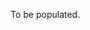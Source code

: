 To be populated.

<!-- # General introduction

### Basic seismic data processing

- Give a description of a surface-seismic experiment
- Describe the basic steps of the post-stack seismic data flow and why they are important
- Explain why we need seismic exploration
- Name seismic transducers and setup for land and marine acquition
- Describe different seismic gathers
- What are the assumptions underlying NMO
- What is the role of the “fold” of the acquisition and why is it important
- Describe the mathematical relation between midpoint/offset and source-receiver coordinates
- Why is the sampling rate different for common-shot and common midpoint gathers
- Describe the principle of velocity estimation with NMO
- What does migration try to accomplish
- Give a geometric description of the process of zero-offset migration.
- Describe the different terms in the Rayleigh II integral 
- Decribe the extrapolation “work flow”
- Flowshart for shot extrapolation in the f-k domain
- What is the expression for the wavefield extrapolation operator in the ``f-k`` domain. 
- What change do you need to make to do inverse extrapolation
- Describe in pictures forward wavefield extrapolation for a shot record with two events
- Describe recursive inverse wavefield extrapolation of a shot record with a single reflection event by a number of plots
- What is the main assumption on the behavior of the velocity in f-k based recursive extrapolation and what happens to the extrapolation operator compared to the lateral invariant case
- Name the five steps of prestack migration
- What are the underlying assumptions regarding the use of a particular migration scheme in relation to the complexity of the subsurface.
- Draw a schematic of the “impulse” response of the migration operator and the linearized scattering operator.
- Describe the different steps of pre-stack shot migration
- What is the difference between pre- and post-stack migration?
- What is the effect of summing the images of the different shot gathers
- In what situation is pre-stack time migration a viable option and when not
- What migration scheme would you use in case of complex velocities and complex structure

### Wavefield extrapolation, pre-stack migration, and velocity analysis

- Wavefield extrapolation via Rayleigh II
- Wavefield extrapolation via the f-k domain
- $V(z)$ migration
- Shot record migration
- Recursive extrapolation in varying media
- Pre-stack shot migration
- One-way wave-equation migration
- Reverse-time migration
- Velocity-model estimation
   - Traveltime tomography
   - migration-velocity analysis
- What are the two prevailing methods to estimate the velocity model and what information do they need
- Describe the main principles of travel-time tomography
- Describe the main principles of migration velocity analyses
- What are the differences between these two methods of velocity model estimation

### Filtering

- Describe the principle and assumptions behind f-k filtering
- Write down the Radon transform in the physical and Fourier domain
- Describe Radon filtering sequence of operations to remove multiples
- Describe what the process of seismic deconvolution tries to accomplish

***


# Seismic data acquisition

- Give the Nyquist sampling critrion for the sampling of spatio-temporal wavefields
- Describe aliasing in 1-D and 2- D (``f-k`` domain).
- What is an airgun
- What is the ghost?
- What is the effect of the ghost on the amplitude spectrum?
- Describe azimuth and name at least three disadvantages of near azimuth acquisition.
- What does a rose diagram plot?
- Mention two different configurations to improve azimuthal coverage. Include sketches of the arrays and sources.
- Describe rich azimuth acquisition and include drawing.
- What is the main driver behind WAZ acquisition?
- Name at least four improvemens related to wide-azimuth acquisition?
- What is fold and why is it important?
- What are the main challenges in marine acquisition?
- What are the challenges of 3D acquisition?
- Name some recent developments.
- Describe coil sampling
- Give the main reasons why large offsets are required?

***

# From processing to inversion

- Describe what the forward and inverse models signify.
- What property do unitaty matrices have?
- What type of solution method should be used when the data synthetic data does not fit observed data exactly?
- Describe how one arrives at the least-squares solution ``m_{LS}=(A^TA)^{-1})A^Td``?
- In what situation, is the least-squares solution used? Is the matrix to be inverted tall, square, or fat?
- Describe the minmum norm solution and when is its use appropriate?
- Describe in words what the expression ``min_x|x|_2 subject to Ax=b`` expresses.
- Explain the difference between processing (applying the adjoint) and inversion
- How are convolution and correlation related related to linear operations
- Describe the 'dot test’ and what does it accomplish
- Mention and describe at least three forward-adjoint pairs relevant to exploration seismology
- Write stacking, zero padding, and sampling as a matrix
- Proof that matrices that represent convolution and correlation are adjoints.
- What kind of matrix is the convolution in the Fourier domain.
- Sketch a column of the Parabolic Radon 'reverse’ transform (``L^H``).
- Explain why it is important to 'invert the 'reverse’ Radon transform’ for multiple removal?
- What is the underlying assumption of minimizing the energy (``\ell_2``-norm) on the model parameters?
- What does high-resolution try to accomplish and what is the underlying assumption on the model and the data?

*** 

# Compressive sensing

- How is sampling related to a linear system.
- When is the linear system underdetermined.
- How do the concepts of over- and underdetermined systems relate to sampling?
- Give the key ideas of Compressive Sensing.
- Give two examples of transforms that exploit the signal's structure by sparsity.
- Which interferences/artifacts are worse. Coherent aliases due to periodic sampling or incoherent noise due to randomized samping and why?
- Give at least two examples of randomized sampling and describe the impact on the sampling artifacts compared to conventional deterministic acquisition.
- Give an example of measurement (M) and sampling (R) matrices with low and hight coherence
- Which of the following acquisition scenarios creates favorable recovery conditions?
- Explain the role of sparsifying transforms and sparsity-promoting recovery.
- Describe what happens with the recovery SNR as (i) the subsampling ratio decreases, (ii) the sparsity-level increases, (iii) the noiselevel increases, and (iv) the decay rate of the sorted transform-domain coefficients increases.
- List a number of pitfalls/challenges related to applying compressive sensing to seismic acquisition in the field.

***

# Linearized inversion 

- Describe three factors that influence the amplitudes of seismic waves
- Describe when the linearized refflection coefficients is a good approximation
- Give two different expressions for the linearized reflection coefficient in the acoustic case
- Mention “non-ray” amplitude effects
- Describe linearized inversion. What are the two key factors expressing the relationship between the amplitudes of the reflection events and the acoustic medium properties. Introduce the corresponding matrices.
- What are the boundary conditions for the elastic wave equation at an interface?
- Describe the different reflection and transmission coefficients for the elastic case.
- Describe the linear convolutional model for the seismic reflection response. What are the underlying assupmtions of this model?
- What does the background velocity model describe and what properties should it have?
- List the different reflection and transmission coefficients for an interface between two elastic layers. What are these coefficients a function of and w.r.t. to which medium properties can these expressions be linearized? For non-zero and pre-critical angles, what are the orders in deltall 1 for these different reflection and transmission coefficients?
- Describe the “work flow” of AVP inversion.
- Describe how the amplitudes of the plane-wave decomposition (via the linear Radon transform) are related to contrasts in the density, compressional, and shear wavespeeds.
- Describe the damped least-squares procedure to estimate the medium perturbations/contrasts. Is the system under or over determined? Why is damping needed?
- Describe issues with the spectral gap.

***

# RTM & FWI

- Describe in words what the adjoint state method corresponds to physically
- What is the geophysical interpretation of the gradient?
- Describe the equations for the computation of the gradient. What is their physical meaning?
- Draw the impulse response of a the linear Born scattering operator and its adjoint for a constant velocity model.
- What is the relationship between least-squares migration and Gauss-Newton?
- How is the action of the Jacobian evaluated? How many PDE solves does it take?
- List at least two difference between linearized inversion (least-squares migration and full-waveform inversion).
- Describe for what purpose full-waveform inversion is used in the context of migration and why.
- Describe a method to make imaging and inversion more efficient
- Describe a cross-well experiment
- Describe a surface-seismic experiment
- How does the sensitivity of these two methods compare?
- What sort of waves does full-waveform inversion rely on and why.
- List at least two requirements of full-waveform inversion on the acquisition.
- What does non-uniquness in full-waveform inversion refer to?
- List at least one strategy people use to avoid getting stuck in a local minimum? What does this imply w.r.t. the wavelength and the propagation distance. -->
